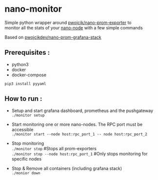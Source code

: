 # nano-monitor

Simple python wrapper around [pwojcik/nano-prom-exporter](https://github.com/pwojcikdev/nano-prom-exporter) to<br>
monitor all the stats of your [nano-node](https://github.com/nanocurrency/nano-node) with a few simple commands

Based on [pwojcikdev/nano-prom-grafana-stack](https://github.com/pwojcikdev/nano-prom-grafana-stack)

## Prerequisites :
- python3
- docker
- docker-compose

`pip3 install pyyaml`

## How to run :

- Setup and start grafana dashboard, prometheus and the pushgateway <br>
`./monitor setup` 

- Start monitoring one or more nano-nodes. The RPC port must be accessible<br>
`./monitor start --node host:rpc_port_1 -- node host:rpc_port_2`

- Stop monitoring <br>
`./monitor stop` #Stops all prom-exporters <br>
`./monitor stop --node host:rpc_port_1` #Only stops monitoring for specific nodes

- Stop & Remove all containers (including grafana stack)<br>
`./monior down`

